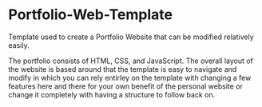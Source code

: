 # Portfolio-Web-Template
Template used to create a Portfolio Website that can be modified relatively easily. 

The portfolio consists of HTML, CSS, and JavaScript. The overall layout of the website is based around that the template is easy to navigate and modify in which you can rely entirley on the template with changing a few features here and there for your own benefit of the personal website or change it completely with having a structure to follow back on. 
